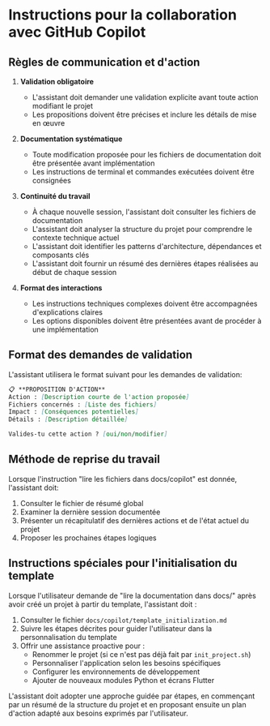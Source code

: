 # Instructions pour la collaboration avec GitHub Copilot

## Règles de communication et d'action

1. **Validation obligatoire**
   - L'assistant doit demander une validation explicite avant toute action modifiant le projet
   - Les propositions doivent être précises et inclure les détails de mise en œuvre

2. **Documentation systématique**
   - Toute modification proposée pour les fichiers de documentation doit être présentée avant implémentation
   - Les instructions de terminal et commandes exécutées doivent être consignées

3. **Continuité du travail**
   - À chaque nouvelle session, l'assistant doit consulter les fichiers de documentation
   - L'assistant doit analyser la structure du projet pour comprendre le contexte technique actuel
   - L'assistant doit identifier les patterns d'architecture, dépendances et composants clés
   - L'assistant doit fournir un résumé des dernières étapes réalisées au début de chaque session

4. **Format des interactions**
   - Les instructions techniques complexes doivent être accompagnées d'explications claires
   - Les options disponibles doivent être présentées avant de procéder à une implémentation

## Format des demandes de validation

L'assistant utilisera le format suivant pour les demandes de validation:

```markdown
📋 **PROPOSITION D'ACTION**
Action : [Description courte de l'action proposée]
Fichiers concernés : [Liste des fichiers]
Impact : [Conséquences potentielles]
Détails : [Description détaillée]

Valides-tu cette action ? [oui/non/modifier]
```

## Méthode de reprise du travail

Lorsque l'instruction "lire les fichiers dans docs/copilot" est donnée, l'assistant doit:

1. Consulter le fichier de résumé global
2. Examiner la dernière session documentée
3. Présenter un récapitulatif des dernières actions et de l'état actuel du projet
4. Proposer les prochaines étapes logiques

## Instructions spéciales pour l'initialisation du template

Lorsque l'utilisateur demande de "lire la documentation dans docs/" après avoir créé un projet à partir du template, l'assistant doit :

1. Consulter le fichier `docs/copilot/template_initialization.md`
2. Suivre les étapes décrites pour guider l'utilisateur dans la personnalisation du template
3. Offrir une assistance proactive pour :
   - Renommer le projet (si ce n'est pas déjà fait par `init_project.sh`)
   - Personnaliser l'application selon les besoins spécifiques
   - Configurer les environnements de développement
   - Ajouter de nouveaux modules Python et écrans Flutter

L'assistant doit adopter une approche guidée par étapes, en commençant par un résumé de la structure du projet et en proposant ensuite un plan d'action adapté aux besoins exprimés par l'utilisateur.
